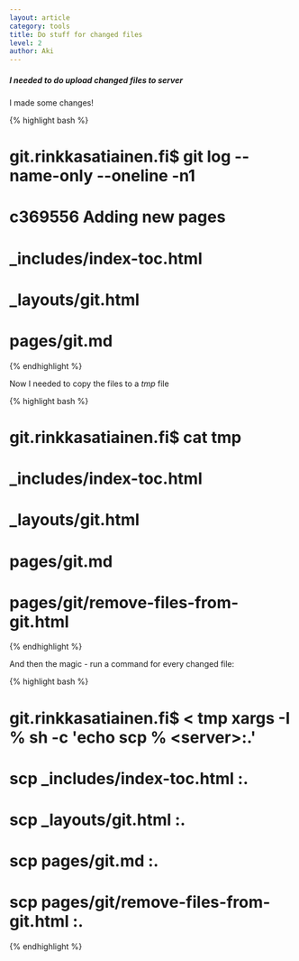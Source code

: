 ```yaml
---
layout: article
category: tools
title: Do stuff for changed files
level: 2
author: Aki
---
```


##### I needed to do upload changed files to server

I made some changes!

{% highlight bash %}
# git.rinkkasatiainen.fi$ git log --name-only --oneline -n1
# c369556 Adding new pages
# _includes/index-toc.html
# _layouts/git.html
# pages/git.md
{% endhighlight  %}

Now I needed to copy the files to a _tmp_ file

{% highlight bash %}
# git.rinkkasatiainen.fi$ cat tmp 
# _includes/index-toc.html
# _layouts/git.html
# pages/git.md
# pages/git/remove-files-from-git.html
{% endhighlight %}

And then the magic - run a command for every changed file:

{% highlight bash %}
# git.rinkkasatiainen.fi$  < tmp xargs -I % sh -c 'echo scp % \<server\>:.'
# scp _includes/index-toc.html <server>:.
# scp _layouts/git.html <server>:.
# scp pages/git.md <server>:.
# scp pages/git/remove-files-from-git.html <server>:.
{% endhighlight %}
